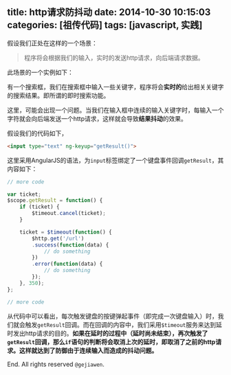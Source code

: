 title: http请求防抖动
date: 2014-10-30 10:15:03
categories: [祖传代码]
tags: [javascript, 实践]
---


假设我们正处在这样的一个场景：

> 程序将会根据我们的输入，实时的发送http请求，向后端请求数据。

此场景的一个实例如下：

有一个搜索框，我们在搜索框中输入一些关键字，程序将会**实时的**给出相关关键字的搜索结果。即所谓的即时搜索功能。

这里，可能会出现一个问题。当我们在输入框中连续的输入关键字时，每输入一个字符就会向后端发送一个http请求，这样就会导致**结果抖动**的效果。

假设我们的代码如下，

```html
<input type="text" ng-keyup="getResult()">
```

这里采用AngularJS的语法，为`input`标签绑定了一个键盘事件回调`getResult`，其内容如下：

```javascript
// more code

var ticket;
$scope.getResult = function() {
    if (ticket) {
        $timeout.cancel(ticket);
    }

    ticket = $timeout(function() {
        $http.get('/url')
        .success(function(data) {
            // do something
        })
        .error(function(data) {
            // do something
        });
    }, 350);
};

// more code
```

从代码中可以看出，每次触发键盘的按键弹起事件（即完成一次键盘输入）时，我们就会触发`getResult`回调。而在回调的内容中，我们采用`$timeout`服务来达到延时发出http请求的目的。**如果在延时的过程中（延时尚未结束），再次触发了`getResult`回调，那么`if`语句的判断将会取消上次的延时，即取消了之前的http请求。这样就达到了防御由于连续输入而造成的抖动问题。**

End. All rights reserved `@gejiawen`.
